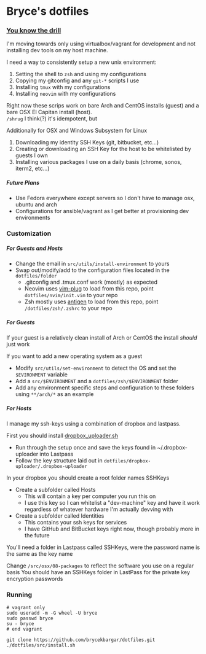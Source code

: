 # Bryce's dotfiles #

### [You know the drill][0] ###
I'm moving towards only using virtualbox/vagrant for development and not installing dev tools on my host machine.

I need a way to consistently setup a new unix environment:

1. Setting the shell to `zsh` and using my configurations
1. Copying my gitconfig and any `git-*` scripts I use
1. Installing `tmux` with my configurations
1. Installing `neovim` with my configurations

Right now these scrips work on bare Arch and CentOS installs (guest) and a bare OSX El Capitan install (host).  
`/shrug` I think(?) it's idempotent, but

Additionally for OSX and Windows Subsystem for Linux

1. Downloading my identity SSH Keys (git, bitbucket, etc...)
1. Creating or downloading an SSH Key for the host to be whitelisted by guests I own
1. Installing various packages I use on a daily basis (chrome, sonos, iterm2, etc...)

##### Future Plans #####
- Use Fedora everywhere except servers so I don't have to manage osx, ubuntu and arch
- Configurations for ansible/vagrant as I get better at provisioning dev environments

### Customization ###

##### For Guests and Hosts #####

- Change the email in `src/utils/install-environment` to yours
- Swap out/modify/add to the configuration files located in the `dotfiles/folder`
  - .gitconfig and .tmux.conf work (mostly) as expected
  - Neovim uses [vim-plug][1] to load from this repo, point `dotfiles/nvim/init.vim` to your repo
  - Zsh mostly uses [antigen][2] to load from this repo, point `/dotfiles/zsh/.zshrc` to your repo

##### For Guests #####

If your guest is a relatively clean install of Arch or CentOS the install _should_ just work

If you want to add a new operating system as a guest

- Modify `src/utils/set-environment` to detect the OS and set the `$EVIRONMENT` variable
- Add a `src/$ENVIRONMENT` and a `dotfiles/zsh/$ENVIRONMENT` folder
- Add any environment specific steps and configuration to these folders using `**/arch/*` as an example

##### For Hosts #####

I manage my ssh-keys using a combination of dropbox and lastpass.  


First you should install [dropbox_uploader.sh][3]
- Run through the setup once and save the keys found in ~/.dropbox-uploader into Lastpass
- Follow the key structure laid out in `dotfiles/dropbox-uploader/.dropbox-uploader`

In your dropbox you should create a root folder names SSHKeys
- Create a subfolder called Hosts
    - This will contain a key per computer you run this on
    - I use this key so I can whitelist a "dev-machine" key and have it work regardless of whatever hardware I'm actually devving with
- Create a subfolder called Identities
    - This contains your ssh keys for services
    - I have GitHub and BitBucket keys right now, though probably more in the future

You'll need a folder in Lastpass called SSHKeys, were the password name is the same as the key name

Change `/src/osx/08-packages` to reflect the software you use on a regular basis
You should have an SSHKeys folder in LastPass for the private key encryption passwords

### Running ###
```
# vagrant only
sudo useradd -m -G wheel -U bryce
sudo passwd bryce
su - bryce
# end vagrant

git clone https://github.com/brycekbargar/dotfiles.git
./dotfiles/src/install.sh
```
[0]: https://dotfiles.github.io/ 
[1]: https://github.com/junegunn/vim-plug
[2]: https://github.com/zsh-users/antigen 
[3]: https://github.com/andreafabrizi/Dropbox-Uploader
